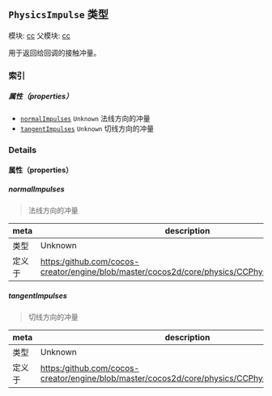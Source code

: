 ## `PhysicsImpulse` 类型



模块: [cc](../modules/cc.md)
父模块: [cc](../modules/cc.md)


用于返回给回调的接触冲量。


### 索引

##### 属性（properties）

  - [`normalImpulses`](#normalimpulses) `Unknown` 法线方向的冲量
  - [`tangentImpulses`](#tangentimpulses) `Unknown` 切线方向的冲量





### Details


#### 属性（properties）


##### normalImpulses

> 法线方向的冲量

| meta | description |
|------|-------------|
| 类型 | Unknown |
| 定义于 | [https:/github.com/cocos-creator/engine/blob/master/cocos2d/core/physics/CCPhysicsContact.js:160](https:/github.com/cocos-creator/engine/blob/master/cocos2d/core/physics/CCPhysicsContact.js#L160) |



##### tangentImpulses

> 切线方向的冲量

| meta | description |
|------|-------------|
| 类型 | Unknown |
| 定义于 | [https:/github.com/cocos-creator/engine/blob/master/cocos2d/core/physics/CCPhysicsContact.js:168](https:/github.com/cocos-creator/engine/blob/master/cocos2d/core/physics/CCPhysicsContact.js#L168) |






